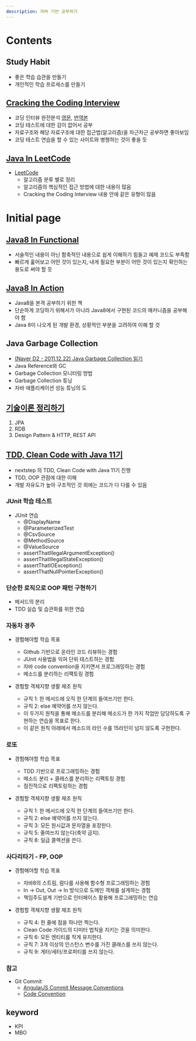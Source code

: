 ```yaml
---
description: 자바 기반 공부하기
---
```


# Contents

## Study Habit
- 좋은 학습 습관을 만들기
- 개인적인 학습 프로세스를 만들기

## [Cracking the Coding Interview](java-in-interview/README.md)
- 코딩 인터뷰 완전분석 [영문](https://www.crackingthecodinginterview.com/), [번역본](https://blog.insightbook.co.kr/2017/08/07/%ec%bd%94%eb%94%a9-%ec%9d%b8%ed%84%b0%eb%b7%b0-%ec%99%84%ec%a0%84-%eb%b6%84%ec%84%9d-189%ea%b0%80%ec%a7%80-%ed%94%84%eb%a1%9c%ea%b7%b8%eb%9e%98%eb%b0%8d-%eb%ac%b8%ec%a0%9c%ec%99%80-%ed%95%b4%eb%b2%95/)
- 코딩 테스트에 대한 감이 없어서 공부
- 자료구조와 해당 자료구조에 대한 접근법(알고리즘)을 차근차근 공부하면 좋아보임
- 코딩 테스트 연습을 할 수 있는 사이트와 병행하는 것이 좋을 듯

## [Java In LeetCode](java-in-leetCode/README.md)
- [LeetCode](https://leetcode.com/)
    - 알고리즘 분류 별로 정리
    - 알고리즘의 핵심적인 접근 방법에 대한 내용이 많음
    - Cracking the Coding Interview 내용 안에 같은 유형이 많음
# Initial page

## [Java8 In Functional](java8-in-functional/README.md)
- 서술적인 내용이 아닌 함축적인 내용으로 쉽게 이해하기 힘들고 예제 코드도 부족함
- 빠르게 훑어보고 어떤 것이 있는지, 내게 필요한 부분이 어떤 것이 있는지 확인하는 용도로 써야 할 듯

## [Java8 In Action](java8-in-action/README.md)
- Java8을 본격 공부하기 위한 책
- 단순하게 코딩하기 위해서가 아니라 Java8에서 구현된 코드의 매커니즘을 공부해야 함
- Java 8이 나오게 된 개발 환경, 상황적인 부분을 고려하여 이해 할 것

## Java Garbage Collection
- [(Naver D2 - 2011.12.22) Java Garbage Collection 읽기](https://www.notion.so/seokrae/Garbage-Collection-65857d2182e54d2eba7ee9e8c63818f4)
- Java Reference와 GC
- Garbage Collection 모니터링 방법
- Garbage Collection 튜닝
- 자바 애플리케이션 성능 튜닝의 도

## [기술이론 정리하기](https://www.notion.so/seokrae/b231ac0ef6cd406d9db051cf08050c58)
1. JPA
2. RDB
3. Design Pattern & HTTP, REST API

## [TDD, Clean Code with Java 11기](java-in-tdd/README.md)
- nextstep 의 TDD, Clean Code with Java 11기 진행
- TDD, OOP 관점에 대한 이해
- 개발 자유도가 높아 구조적인 것 외에는 코드가 다 다를 수 있음

### JUnit 학습 테스트
- JUnit 연습
    - @DisplayName
    - @ParameterizedTest
    - @CsvSource
    - @MethodSource
    - @ValueSource
    - assertThatIllegalArgumentException()
    - assertThatIllegalStateException()
    - assertThatIOException()
    - assertThatNullPointerException()

### 단순한 로직으로 OOP 패턴 구현하기
- 메서드의 분리
- TDD 실습 및 습관화를 위한 연습

### 자동차 경주
- 경험해야할 학습 목표
  - Github 기반으로 온라인 코드 리뷰하는 경험
  - JUnit 사용법을 익혀 단위 테스트하는 경험
  - 자바 code convention을 지키면서 프로그래밍하는 경험
  - 메소드를 분리하는 리팩토링 경험

- 경험할 객체지향 생활 체조 원칙
  - 규칙 1: 한 메서드에 오직 한 단계의 들여쓰기만 한다.
  - 규칙 2: else 예약어를 쓰지 않는다.
  - 이 두가지 원칙을 통해 메소드를 분리해 메소드가 한 가지 작업만 담당하도록 구현하는 연습을 목표로 한다.
  - 이 같은 원칙 아래에서 메소드의 라인 수를 15라인이 넘지 않도록 구현한다.

### 로또
- 경험해야할 학습 목표
  - TDD 기반으로 프로그래밍하는 경험
  - 메소드 분리 + 클래스를 분리하는 리팩토링 경험
  - 점진적으로 리팩토링하는 경험

- 경험할 객체지향 생활 체조 원칙
  - 규칙 1: 한 메서드에 오직 한 단계의 들여쓰기만 한다.
  - 규칙 2: else 예약어를 쓰지 않는다.
  - 규칙 3: 모든 원시값과 문자열을 포장한다.
  - 규칙 5: 줄여쓰지 않는다(축약 금지).
  - 규칙 8: 일급 콜렉션을 쓴다.
### 사다리타기 - FP, OOP
- 경험해야할 학습 목표
  - 자바8의 스트림, 람다를 사용해 함수형 프로그래밍하는 경험
  - In -> Out, Out -> In 방식으로 도메인 객체를 설계하는 경험
  - 책임주도설계 기반으로 인터페이스 활용해 프로그래밍하는 연습

- 경험할 객체지향 생활 체조 원칙
  - 규칙 4: 한 줄에 점을 하나만 찍는다.
  - Clean Code 가이드의 디미터 법칙을 지키는 것을 의미한다.
  - 규칙 6: 모든 엔티티를 작게 유지한다.
  - 규칙 7: 3개 이상의 인스턴스 변수를 가진 클래스를 쓰지 않는다.
  - 규칙 9: 게터/세터/프로퍼티를 쓰지 않는다.
  
### 참고
- Git Commit
    - [AngularJS Commit Message Conventions](https://gist.github.com/stephenparish/9941e89d80e2bc58a153)
    - [Code Convention](https://google.github.io/styleguide/javaguide.html)

## keyword
- KPI
- MBO
